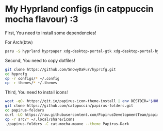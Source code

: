 # My Hyprland configs (in catppuccin mocha flavour) :3

First, You need to install some dependencies!

For Arch(btw)
```bash
paru -S hyprland hyprpaper xdg-desktop-portal-gtk xdg-desktop-portal-hyprland xdg-user-dirs kitty firefox waybar rofi-wayland dunst polkit-gnome brightnessctl sassc noto-fonts noto-fonts-cjk noto-fonts-emoji ttf-font-awesome ttf-jetbrains-mono-nerd pipewire pipewire-pulse wireplumber qt6ct qt5ct nwg-look nemo gvfs file-roller vesktop-bin oh-my-posh-bin darkly-bin hyprshot ttf-readex-pro frameworkintegration nodejs npm swappy
```

Second, You need to copy dotfiles!
```bash
git clone https://github.com/SnowyDaFur/hyprcfg.git 
cd hyprcfg
cp -r configs/* ~/.config
cp -r themes/* ~/.themes
```

Third, You need to install icons!
```bash
wget -qO- https://git.io/papirus-icon-theme-install | env DESTDIR="$HOME/.local/share/icons" sh
git clone https://github.com/catppuccin/papirus-folders.git 
cd papirus-folders
curl -LO https://raw.githubusercontent.com/PapirusDevelopmentTeam/papirus-folders/master/papirus-folders && chmod +x ./papirus-folders
cp -r src/* ~/.local/share/icons
./papirus-folders -C cat-mocha-mauve --theme Papirus-Dark
```
